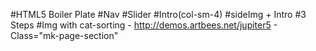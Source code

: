 #HTML5 Boiler Plate
#Nav
#Slider
#Intro(col-sm-4)
#sideImg + Intro
#3 Steps
#Img with cat-sorting - http://demos.artbees.net/jupiter5 - Class="mk-page-section"
#
